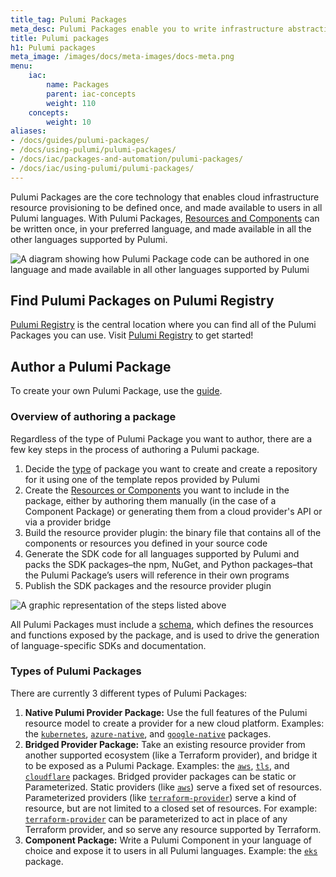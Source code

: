 ```yaml
---
title_tag: Pulumi Packages
meta_desc: Pulumi Packages enable you to write infrastructure abstractions once in TypeScript, C#, Go, or Python and make them available for use in any Pulumi language.
title: Pulumi packages
h1: Pulumi packages
meta_image: /images/docs/meta-images/docs-meta.png
menu:
    iac:
        name: Packages
        parent: iac-concepts
        weight: 110
    concepts:
        weight: 10
aliases:
- /docs/guides/pulumi-packages/
- /docs/using-pulumi/pulumi-packages/
- /docs/iac/packages-and-automation/pulumi-packages/
- /docs/iac/using-pulumi/pulumi-packages/
---
```


Pulumi Packages are the core technology that enables cloud infrastructure resource provisioning to be defined once, and made available to users in all Pulumi languages. With Pulumi Packages, [Resources and Components](/docs/concepts/resources/) can be written once, in your preferred language, and made available in all the other languages supported by Pulumi.

![A diagram showing how Pulumi Package code can be authored in one language and made available in all other languages supported by Pulumi](../img/pulumi-package-overview.png)

## Find Pulumi Packages on Pulumi Registry

[Pulumi Registry](/registry/) is the central location where you can find all of the Pulumi Packages you can use. Visit [Pulumi Registry](/registry/) to get started!

## Author a Pulumi Package

To create your own Pulumi Package, use the [guide](/docs/using-pulumi/pulumi-packages/how-to-author/).

### Overview of authoring a package

Regardless of the type of Pulumi Package you want to author, there are a few key steps in the process of authoring a Pulumi package.

1. Decide the [type](#types-of-pulumi-packages) of package you want to create and create a repository for it using one of the template repos provided by Pulumi
1. Create the [Resources or Components](/docs/concepts/resources/) you want to include in the package, either by authoring them manually (in the case of a Component Package) or generating them from a cloud provider's API or via a provider bridge
1. Build the resource provider plugin: the binary file that contains all of the components or resources you defined in your source code
1. Generate the SDK code for all languages supported by Pulumi and packs the SDK packages–the npm, NuGet, and Python packages–that the Pulumi Package’s users will reference in their own programs
1. Publish the SDK packages and the resource provider plugin

![A graphic representation of the steps listed above](../img/pulumi-package-concepts.png)

All Pulumi Packages must include a [schema](/docs/using-pulumi/pulumi-packages/schema/), which defines the resources and functions exposed by the package, and is used to drive the generation of language-specific SDKs and documentation.

### Types of Pulumi Packages

There are currently 3 different types of Pulumi Packages:

1. **Native Pulumi Provider Package:** Use the full features of the Pulumi resource model to create a provider for a new cloud platform. Examples: the [`kubernetes`](/registry/packages/kubernetes), [`azure-native`](/registry/packages/azure-native), and [`google-native`](/registry/packages/google-native) packages.
2. **Bridged Provider Package:** Take an existing resource provider from another supported ecosystem (like a Terraform provider), and bridge it to be exposed as a Pulumi Package. Examples: the [`aws`](/registry/packages/aws), [`tls`](/registry/packages/tls), and [`cloudflare`](/registry/packages/cloudflare) packages. Bridged provider packages can be static or Parameterized. Static providers (like [`aws`](/registry/packages/aws)) serve a fixed set of resources. Parameterized providers (like [`terraform-provider`](/registry/packages/terraform-provider)) serve a kind of resource, but are not limited to a closed set of resources. For example: [`terraform-provider`](/registry/packages/terraform-provider) can be parameterized to act in place of any Terraform provider, and so serve any resource supported by Terraform.
3. **Component Package:** Write a Pulumi Component in your language of choice and expose it to users in all Pulumi languages. Example: the [`eks`](/registry/packages/eks) package.
